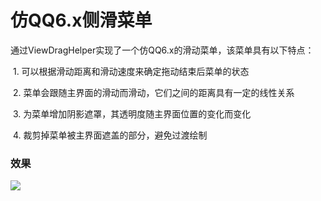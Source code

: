 # 仿QQ6.x侧滑菜单

通过ViewDragHelper实现了一个仿QQ6.x的滑动菜单，该菜单具有以下特点：

  1. 可以根据滑动距离和滑动速度来确定拖动结束后菜单的状态
  
  2. 菜单会跟随主界面的滑动而滑动，它们之间的距离具有一定的线性关系
  
  3. 为菜单增加阴影遮罩，其透明度随主界面位置的变化而变化
  
  4. 裁剪掉菜单被主界面遮盖的部分，避免过渡绘制
  
### 效果
![](https://github.com/bestTao/CoordinateMenu/blob/master/demo.gif)

